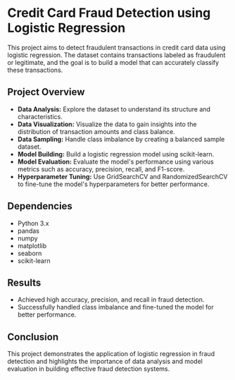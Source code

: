 # Credit Card Fraud Detection using Logistic Regression

This project aims to detect fraudulent transactions in credit card data using logistic regression. The dataset contains transactions labeled as fraudulent or legitimate, and the goal is to build a model that can accurately classify these transactions.

## Project Overview

- **Data Analysis:** Explore the dataset to understand its structure and characteristics.
- **Data Visualization:** Visualize the data to gain insights into the distribution of transaction amounts and class balance.
- **Data Sampling:** Handle class imbalance by creating a balanced sample dataset.
- **Model Building:** Build a logistic regression model using scikit-learn.
- **Model Evaluation:** Evaluate the model's performance using various metrics such as accuracy, precision, recall, and F1-score.
- **Hyperparameter Tuning:** Use GridSearchCV and RandomizedSearchCV to fine-tune the model's hyperparameters for better performance.

## Dependencies

- Python 3.x
- pandas
- numpy
- matplotlib
- seaborn
- scikit-learn

## Results

- Achieved high accuracy, precision, and recall in fraud detection.
- Successfully handled class imbalance and fine-tuned the model for better performance.

## Conclusion

This project demonstrates the application of logistic regression in fraud detection and highlights the importance of data analysis and model evaluation in building effective fraud detection systems.
